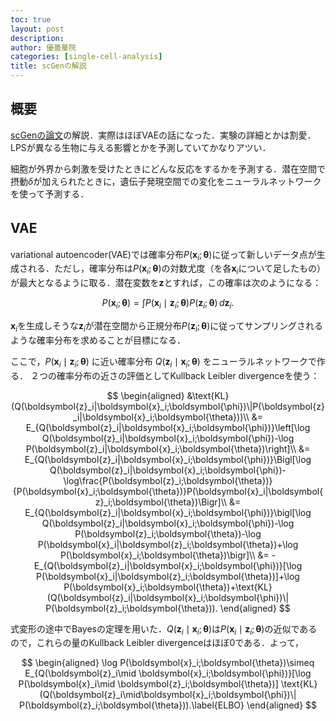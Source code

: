 ```yaml
---
toc: true
layout: post
description:
author: 優曇華院
categories: [single-cell-analysis]
title: scGenの解説
---
```


## 概要
[scGenの論文](https://www.nature.com/articles/s41592-019-0494-8)の解説．実際はほぼVAEの話になった．実験の詳細とかは割愛．LPSが異なる生物に与える影響とかを予測していてかなりアツい．

細胞が外界から刺激を受けたときにどんな反応をするかを予測する．潜在空間で摂動$\delta$が加えられたときに，遺伝子発現空間での変化をニューラルネットワークを使って予測する．

## VAE    　
variational autoencoder(VAE)では確率分布$P(\boldsymbol{x}_i;\boldsymbol{\theta})$に従って新しいデータ点が生成される．ただし，確率分布は$P(\boldsymbol{x}_i;\boldsymbol{\theta})$の対数尤度（を各$\boldsymbol{x}_i$について足したもの）が最大となるように取る．潜在変数を$\boldsymbol{z}$とすれば，この確率は次のようになる：

$$
P(\boldsymbol{x}_i;\boldsymbol{\theta})=\int P(\boldsymbol{x}_i\mid\boldsymbol{z}_i;\boldsymbol{\theta})P(\boldsymbol{z}_i;\boldsymbol{\theta})\,d\boldsymbol{z}_i.
$$

$\boldsymbol{x}_i$を生成しそうな$\boldsymbol{z}_i$が潜在空間から正規分布$P(\boldsymbol{z}_i;\boldsymbol{\theta})$に従ってサンプリングされるような確率分布を求めることが目標になる．

ここで，$P(\boldsymbol{x}_i \mid \boldsymbol{z}_i;\boldsymbol{\theta})$ に近い確率分布 $Q(\boldsymbol{z}_i\mid \boldsymbol{x}_i;\boldsymbol{\theta})$ をニューラルネットワークで作る．
２つの確率分布の近さの評価としてKullback Leibler divergenceを使う：

$$
\begin{aligned}
&\text{KL}(Q(\boldsymbol{z}_i|\boldsymbol{x}_i;\boldsymbol{\phi})\|P(\boldsymbol{z}_i|\boldsymbol{x}_i;\boldsymbol{\theta}))\\
&= E_{Q(\boldsymbol{z}_i|\boldsymbol{x}_i;\boldsymbol{\phi})}\left[\log Q(\boldsymbol{z}_i|\boldsymbol{x}_i;\boldsymbol{\phi})-\log P(\boldsymbol{z}_i|\boldsymbol{x}_i;\boldsymbol{\theta})\right]\\
&= E_{Q(\boldsymbol{z}_i|\boldsymbol{x}_i;\boldsymbol{\phi})}\Bigl[\log
Q(\boldsymbol{z}_i|\boldsymbol{x}_i;\boldsymbol{\phi})-\log\frac{P(\boldsymbol{z}_i;\boldsymbol{\theta})}{P(\boldsymbol{x}_i;\boldsymbol{\theta})}P(\boldsymbol{x}_i|\boldsymbol{z}_i;\boldsymbol{\theta})\Bigr]\\
&= E_{Q(\boldsymbol{z}_i|\boldsymbol{x}_i;\boldsymbol{\phi})}\bigl[\log Q(\boldsymbol{z}_i|\boldsymbol{x}_i;\boldsymbol{\phi})-\log P(\boldsymbol{z}_i;\boldsymbol{\theta})-\log
P(\boldsymbol{x}_i|\boldsymbol{z}_i;\boldsymbol{\theta})+\log P(\boldsymbol{x}_i;\boldsymbol{\theta})\bigr]\\ &= -E_{Q(\boldsymbol{z}_i|\boldsymbol{x}_i;\boldsymbol{\phi})}[\log
P(\boldsymbol{x}_i|\boldsymbol{z}_i;\boldsymbol{\theta})]+\log P(\boldsymbol{x}_i;\boldsymbol{\theta})+\text{KL}(Q(\boldsymbol{z}_i|\boldsymbol{x}_i;\boldsymbol{\phi})\|
P(\boldsymbol{z}_i;\boldsymbol{\theta})).
\end{aligned}
$$

式変形の途中でBayesの定理を用いた．$Q(\boldsymbol{z}_i\mid\boldsymbol{x}_i;\boldsymbol{\theta})$は$P(\boldsymbol{x}_i\mid
\boldsymbol{z}_i;\boldsymbol{\theta})$の近似であるので，これらの量のKullback Leibler divergenceはほぼ$0$である．よって，

$$
\begin{aligned} \log P(\boldsymbol{x}_i;\boldsymbol{\theta})\simeq
E_{Q(\boldsymbol{z}_i\mid \boldsymbol{x}_i;\boldsymbol{\phi})}[\log P(\boldsymbol{x}_i\mid \boldsymbol{z}_i;\boldsymbol{\theta})] \text{KL}(Q(\boldsymbol{z}_i\mid\boldsymbol{x}_i;\boldsymbol{\phi})\|
P(\boldsymbol{z}_i;\boldsymbol{\theta})).\label{ELBO}
\end{aligned}
$$
<!---
$\eqref{ELBO}$第１項は解析的に解くことは困難なので，Monte Carlo法によるサンプリングによって決める．ただし，$Q(\boldsymbol{z}_i|\boldsymbol{x}_i;\boldsymbol{\phi})$に従って$\boldsymbol{z}_i$を選び出す：
$$
\begin{aligned} \boldsymbol{z}_i\sim
    Q(\boldsymbol{z}_i|\boldsymbol{x}_i;\boldsymbol{\phi}) \end{aligned}
$$
のは不便であるので，再パラメータ化を考える．すなわち，
$$
\begin{aligned} \boldsymbol{z}_i = g_{\boldsymbol{\phi}}(\boldsymbol{\epsilon},
    \boldsymbol{x}_i),\quad \boldsymbol{\epsilon}\sim p(\boldsymbol{\epsilon}) \end{aligned}
$$
となる関数$g_{\boldsymbol{\phi}}$とノイズ$\boldsymbol{\epsilon}$を適当に選んでやる．こうすれば，

$$
\begin{aligned}
    E_{Q(\boldsymbol{z}_i|\boldsymbol{x}_i;\boldsymbol{\phi})}[f(\boldsymbol{z}_i)] &= \int Q(\boldsymbol{z}_i|\boldsymbol{x}_i;\boldsymbol{\phi}) f(\boldsymbol{z}_i)d\boldsymbol{z}_i\\ &=
    \int p(\boldsymbol{\epsilon}) f(\boldsymbol{z}_i)d\boldsymbol{\epsilon}\\ &= E_{p(\boldsymbol{\epsilon})}[f(\boldsymbol{z}_i)],\quad \boldsymbol{z}_i =
    g_{\boldsymbol{\phi}}(\boldsymbol{\epsilon}, \boldsymbol{x}_i)  \end{aligned}
$$
となる．よって，再パラメータ化を施せば$\eqref{ELBO}$第１項は
$$
\begin{aligned}
    E_{Q(\boldsymbol{z}_i|\boldsymbol{x}_i;\boldsymbol{\phi})}[\log P(\boldsymbol{x}_i|\boldsymbol{z}_i;\boldsymbol{\theta})] &= \frac{1}{L}\sum_{l=1}^L\log
    P(\boldsymbol{x}_i|\boldsymbol{z}_i{}^{(l)};\boldsymbol{\theta}) \end{aligned}
$$
となる．ただし，
$$
\begin{aligned} \boldsymbol{z}_i{}^{(l)}=g_{\boldsymbol{\phi}}(\boldsymbol{\epsilon}^{(l)},
    \boldsymbol{x}_i),\quad \boldsymbol{\epsilon}^{(l)}\sim p(\boldsymbol{\epsilon}) \end{aligned}
$$
である．よって，$\eqref{ELBO}$は次のようになる：
$$
\begin{aligned} \log
    P(\boldsymbol{x}_i;\boldsymbol{\theta})=\frac{1}{L}\sum_{l=1}^L\log
    P(\boldsymbol{x}_i|\boldsymbol{z}_i{}^{(l)};\boldsymbol{\theta})-\text{KL}(Q(\boldsymbol{z}_i|\boldsymbol{x}_i;\boldsymbol{\phi})\\midP(\boldsymbol{z}_i;\boldsymbol{\theta})).
    \label{ELBO_Monte_Carlo} \end{aligned}
$$
ここで，$Q(\boldsymbol{z}|\boldsymbol{x};\boldsymbol{\theta})$が多変量正規分布であると仮定する：
$$
\begin{aligned}
    Q(\boldsymbol{z}|\boldsymbol{x};\boldsymbol{\theta})=\frac{1}{\sqrt{(2\pi)^n|\Sigma|}}\exp\left[-\frac{1}{2}{}^t(\boldsymbol{z}-\boldsymbol\mu)\Sigma{}^{-1}(\boldsymbol{z}-\boldsymbol\mu)\right].
    \end{aligned}
$$
ただし，$\Sigma,\boldsymbol\mu$は$\boldsymbol{x}$によって決まり，特に$\Sigma$は対角行列であるとする：
$$
\begin{aligned} \Sigma = \begin{pmatrix} \sigma_1{}^2 &&&O\\ & \sigma_2{}^2 &&\\
&&\ddots&\\ O &&& \sigma_n{}^2 \end{pmatrix}. \end{aligned}   
$$
さらに，$P(\boldsymbol{z};\boldsymbol{\theta})$も正規分布であるとする：
$$
\begin{aligned} P(\boldsymbol{z};\boldsymbol{\theta}) =
    \frac{1}{\sqrt{(2\pi)^n}}\exp\left(-\frac{|\boldsymbol{z}|^2}{2}\right). \end{aligned}
$$
まず，
$$
\begin{aligned}  \int Q(\boldsymbol{z}|\boldsymbol{x};\boldsymbol{\theta})\log
    P(\boldsymbol{z};\boldsymbol{\theta})\,d\boldsymbol{z} &=
    \frac{1}{\sqrt{(2\pi)^n|\Sigma|}}\int\exp\left[-\frac{1}{2}{}^t(\boldsymbol{z}-\boldsymbol\mu)\Sigma{}^{-1}(\boldsymbol{z}-\boldsymbol\mu)\right]\left[-\frac{n}{2}\log(2\pi)-\frac{|\boldsymbol{z}|^2}{2}\right]\,d\boldsymbol{z}\\
    &=
    -\frac{n}{2}\log(2\pi)-\frac{1}{2\sqrt{(2\pi)^n|\Sigma|}}\int|\boldsymbol{z}|^2\exp\left[-\frac{1}{2}{}^t(\boldsymbol{z}-\boldsymbol\mu)\Sigma{}^{-1}(\boldsymbol{z}-\boldsymbol\mu)\right]\,d\boldsymbol{z}
     \end{aligned}
$$
第２項の積分は
$$
\begin{aligned}  \sum_{i=1}^n\int z_i{}^2\exp\left[-\frac{1}{2}\sum_{j=1}^n\frac{(z_j-\mu_{j})^2}{\sigma_j{}^2}\right]\,d\boldsymbol{z}&=\sum_{i=1}^n\int
    \exp\left[-\frac{(z_1-\mu_{1})^2}{2\sigma_1{}^2}\right]\,dz_1\times\dots\times\int z_i{}^2\exp\left[-\frac{(z_j-\mu_{j})^2}{2\sigma_j{}^2}\right]\,dz_i\times\dots\times\int
    \exp\left[-\frac{(z_n-\mu_{n})^2}{2\sigma_n{}^2}\right]\,dz_n\\ &= \sum_{i=1}^n(2\pi)^{\frac{n-1}{2}}\prod_{j\neq i}\sigma_j\int
    z_i{}^2\exp\left[-\frac{(z_j-\mu_{j})^2}{2\sigma_j{}^2}\right]\,dz_i\\ &= \sum_{i=1}^n(2\pi)^{\frac{n}{2}}\prod_{j=1}^n\sigma_j(\sigma_i{}^2+\mu_{i}{}^2)  \end{aligned}
$$
のように変形できるので，
$$
\begin{aligned} \int Q(\boldsymbol{z}|\boldsymbol{x};\boldsymbol{\theta})\log P(\boldsymbol{z};\boldsymbol{\theta})\,d\boldsymbol{z}=
    -\frac{n}{2}\log(2\pi)-\frac{1}{2}\sum_{i=1}^n(\sigma_i{}^2+\mu_{i}{}^2). \label{KL_1} \end{aligned}
$$
次に，
$$
\begin{aligned}  \int Q(\boldsymbol{z}|\boldsymbol{x};\boldsymbol{\theta})\log
    Q(\boldsymbol{z}|\boldsymbol{x};\boldsymbol{\theta})\,d\boldsymbol{z}&=\frac{1}{\sqrt{(2\pi)^n|\Sigma|}}\int\exp\left[-\frac{1}{2}\sum_{i=1}^n\frac{(z_i-\mu_{i})^2}{\sigma_i{}^2}\right]\left[-\frac{n}{2}\log
    2\pi-\frac{1}{2}\log|\Sigma|-\frac{1}{2}\sum_{j=1}^n\frac{(z_j-\mu_{j})^2}{\sigma_j{}^2}\right]\,d\boldsymbol{z}\\ &=-\frac{n}{2}\log
    2\pi-\frac{1}{2}\log|\Sigma|-\frac{1}{2\sqrt{(2\pi)^n|\Sigma|}}\sum_{i=1}^n\int\frac{(z_i-\mu_{i})^2}{\sigma_i{}^2}\exp\left[-\sum_{j=1}^n\frac{(z_j-\mu_{j})^2}{2\sigma_j{}^2}\right]\,d\boldsymbol{z}
     \end{aligned}
$$
第３項の積分は
$$
\begin{aligned}  \sum_{i=1}^n\frac{1}{{\sigma_i}^2}\int z_i{}^2\prod_{j=1}^n\exp\left(-\frac{z_j{}^2}{2\sigma_j{}^2}\right)\,d\boldsymbol{z}&=
    \sum_{i=1}^n\frac{1}{{\sigma_i}^2}\int\exp\left(-\frac{z_1{}^2}{2\sigma_1{}^2}\right)\,dz_1\times\dots\times\int
    z_i{}^2\exp\left(-\frac{z_i{}^2}{2\sigma_i{}^2}\right)\,dz_i\times\dots\times\int\exp\left(-\frac{z_n{}^2}{2\sigma_n{}^2}\right)\,dz_n\\
    &=\sum_{i=1}^n\frac{1}{{\sigma_i}^2}(2\pi)^{\frac{n-1}{2}}\prod_{j\neq i}\sigma_j\sqrt{2\pi}\sigma_i{}^3\\ &=\sum_{i=1}^n (2\pi)^{\frac{n}{2}}\prod_{j=1}^n\sigma_j  \end{aligned}
$$
のように変形できるので，
$$
\begin{aligned} \int Q(\boldsymbol{z}|\boldsymbol{x};\boldsymbol{\theta})\log
  Q(\boldsymbol{z}|\boldsymbol{x};\boldsymbol{\theta})\,d\boldsymbol{z}=-\frac{n}{2}\log(2\pi)-\frac{1}{2}\sum_{j=1}^n(1+\log\sigma_j{}^2). \label{KL_2} \end{aligned}
$$
$\eqref{KL_1}$，$\eqref{KL_2}$から，$\eqref{ELBO}$第２項は，
$$
\begin{aligned}  -\text{KL}(Q(\boldsymbol{z}_i|\boldsymbol{x}_i;\boldsymbol{\phi})\\midP(\boldsymbol{z}_i;\boldsymbol{\theta})) &= -\int
    Q(\boldsymbol{z}_i|\boldsymbol{x}_i;\boldsymbol{\theta})\log Q(\boldsymbol{z}_i|\boldsymbol{x}_i;\boldsymbol{\theta})\,d\boldsymbol{z}_i+\int
    Q(\boldsymbol{z}_i|\boldsymbol{x}_i;\boldsymbol{\theta})\log P(\boldsymbol{z}_i;\boldsymbol{\theta})\,d\boldsymbol{z}_i\\ &=
    \frac{1}{2}\sum_{j=1}^n[(1+\log{\sigma_j}^2)-\mu_j{}^2-\sigma_j{}^2].  \end{aligned}
$$

また，今回は$Q(\boldsymbol{z}_i|\boldsymbol{x}_i;\boldsymbol{\phi})$が正規分布$\mathcal{N}(\boldsymbol{z}_i,\boldsymbol{\mu},\boldsymbol{\sigma}\odot\boldsymbol{\sigma}E)$であるとしたので，再パラメータ化は
$$
\begin{aligned}
    g_{\boldsymbol{\phi}}(\boldsymbol{\epsilon},\boldsymbol{x}_i) =
    \boldsymbol{\mu}(\boldsymbol{x}_i)+\boldsymbol{\sigma}(\boldsymbol{x}_i)\odot\boldsymbol{\epsilon},\quad\boldsymbol{\epsilon}\sim\mathcal{N}(\boldsymbol{\epsilon},0,E) \end{aligned}
$$
とする．これは，
$$
\begin{aligned} E_{\mathcal{N}(\boldsymbol{\epsilon},0,E)}[\boldsymbol{\mu}(\boldsymbol{x}_i)+\boldsymbol{\sigma}(\boldsymbol{x}_i)\odot\boldsymbol{\epsilon}]=\boldsymbol{\mu}(\boldsymbol{x}_i)
\end{aligned}
$$
および
$$
\begin{aligned} E_{\mathcal{N}(\boldsymbol{\epsilon},0,E)}[(\mu_i+\sigma_i\epsilon_i-\mu_i)(\mu_j+\sigma_j\epsilon_j-\mu_j)]= \delta_{ij}\sigma_i\sigma_j \end{aligned}
$$
から分かる．

以上から，
$$
\begin{aligned} \log P(\boldsymbol{x}_i;\boldsymbol{\theta}) = \frac{1}{2}\sum_{j=1}^n[(1+\log{\sigma_j}^2)-\mu_j{}^2-\sigma_j{}^2]+\frac{1}{L}\sum_{l=1}^L\log
    P(\boldsymbol{x}_i|\boldsymbol{z}_i{}^{(l)};\boldsymbol{\theta}). \end{aligned}
$$
ただし，
$$
\begin{aligned}  \boldsymbol{z}_i{}^{(l)}&=
    \boldsymbol{\mu}^{(l)}(\boldsymbol{x}_i)+\boldsymbol{\sigma}^{(l)}(\boldsymbol{x}_i)\odot\boldsymbol{\epsilon}^{(l)},\\ \boldsymbol{\epsilon}^{(l)}&\sim\mathcal{N}(\boldsymbol{\epsilon},0,E).
     \end{aligned}
$$
これが最大になるように，NNを構成すればよい．


## 摂動 $\delta$ の予想
各状態にある細胞を抽出し，細胞の数によるバイアスを無くすために，調節する．最後に

$$
\delta=\overline{z_1}-\overline{z_0}
$$

を計算する．$\overline{z_0}$は各状態の潜在変数の平均，$\overline{z_1}$は摂動があったときの潜在変数の平均．
--->

